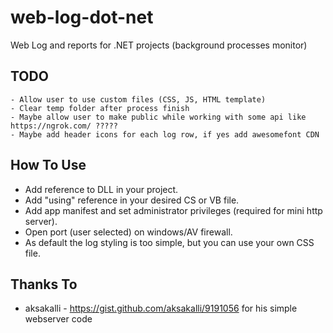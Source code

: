 # web-log-dot-net
Web Log and reports for .NET projects (background processes monitor)
## TODO
```
- Allow user to use custom files (CSS, JS, HTML template)
- Clear temp folder after process finish
- Maybe allow user to make public while working with some api like https://ngrok.com/ ?????
- Maybe add header icons for each log row, if yes add awesomefont CDN
```
## How To Use
* Add reference to DLL in your project.
* Add "using" reference in your desired CS or VB file.
* Add app manifest and set administrator privileges (required for mini http server).
* Open port (user selected) on windows/AV firewall.
* As default the log styling is too simple, but you can use your own CSS file.



## Thanks To
* aksakalli - https://gist.github.com/aksakalli/9191056 for his simple webserver code
